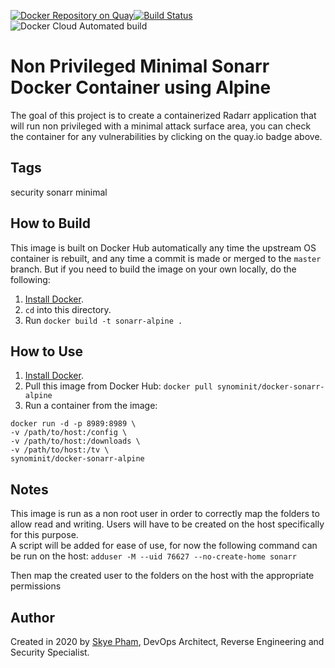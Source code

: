 [![Docker Repository on Quay](https://quay.io/repository/synominit/docker-sonarr-alpine/status "Docker Repository on Quay")](https://quay.io/repository/synominit/docker-sonarr-alpine)[![Build Status](https://travis-ci.com/synominit/docker-sonarr-alpine.svg?token=UxNrdTp4uZjxLv6pUq4x&branch=master)](https://travis-ci.com/synominit/docker-sonarr-alpine)![Docker Cloud Automated build](https://img.shields.io/docker/cloud/automated/synominit/docker-sonarr-alpine?style=plastic)

# Non Privileged Minimal Sonarr Docker Container using Alpine

The goal of this project is to create a containerized Radarr application that will run non privileged with a minimal attack surface area, you can check the container for any vulnerabilities by clicking on the quay.io badge above.


## Tags
security sonarr minimal

## How to Build

This image is built on Docker Hub automatically any time the upstream OS container is rebuilt, and any time a commit is made or merged to the `master` branch. But if you need to build the image on your own locally, do the following:

  1. [Install Docker](https://docs.docker.com/install/).
  2. `cd` into this directory.
  3. Run `docker build -t sonarr-alpine .`


## How to Use

  1. [Install Docker](https://docs.docker.com/engine/installation/).
  2. Pull this image from Docker Hub: `docker pull synominit/docker-sonarr-alpine`
  3. Run a container from the image:
  ```
  docker run -d -p 8989:8989 \
  -v /path/to/host:/config \
  -v /path/to/host:/downloads \
  -v /path/to/host:/tv \
  synominit/docker-sonarr-alpine
  ```


## Notes
This image is run as a non root user in order to correctly map the folders to allow read and writing.
Users will have to be created on the host specifically for this purpose.  
A script will be added for ease of use, for now the following command can be run on the host:
`adduser -M --uid 76627 --no-create-home sonarr`

Then map the created user to the folders on the host with the appropriate permissions


## Author

  Created in 2020 by [Skye Pham](https://www.skyelp.com/), DevOps Architect, Reverse Engineering and Security Specialist.
